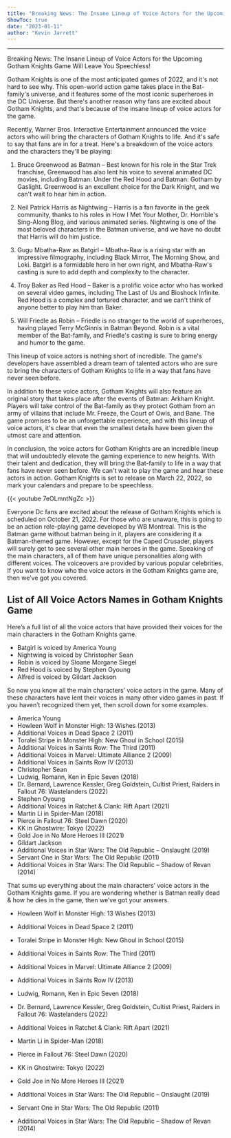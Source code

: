 ```yaml
---
title: "Breaking News: The Insane Lineup of Voice Actors for the Upcoming Gotham Knights Game Will Leave You Speechless!"
ShowToc: true 
date: "2023-01-11"
author: "Kevin Jarrett"
---
```

*****
Breaking News: The Insane Lineup of Voice Actors for the Upcoming Gotham Knights Game Will Leave You Speechless!

Gotham Knights is one of the most anticipated games of 2022, and it's not hard to see why. This open-world action game takes place in the Bat-family's universe, and it features some of the most iconic superheroes in the DC Universe. But there's another reason why fans are excited about Gotham Knights, and that's because of the insane lineup of voice actors for the game.

Recently, Warner Bros. Interactive Entertainment announced the voice actors who will bring the characters of Gotham Knights to life. And it's safe to say that fans are in for a treat. Here's a breakdown of the voice actors and the characters they'll be playing:

1. Bruce Greenwood as Batman – Best known for his role in the Star Trek franchise, Greenwood has also lent his voice to several animated DC movies, including Batman: Under the Red Hood and Batman: Gotham by Gaslight. Greenwood is an excellent choice for the Dark Knight, and we can't wait to hear him in action.

2. Neil Patrick Harris as Nightwing – Harris is a fan favorite in the geek community, thanks to his roles in How I Met Your Mother, Dr. Horrible's Sing-Along Blog, and various animated series. Nightwing is one of the most beloved characters in the Batman universe, and we have no doubt that Harris will do him justice.

3. Gugu Mbatha-Raw as Batgirl – Mbatha-Raw is a rising star with an impressive filmography, including Black Mirror, The Morning Show, and Loki. Batgirl is a formidable hero in her own right, and Mbatha-Raw's casting is sure to add depth and complexity to the character.

4. Troy Baker as Red Hood – Baker is a prolific voice actor who has worked on several video games, including The Last of Us and Bioshock Infinite. Red Hood is a complex and tortured character, and we can't think of anyone better to play him than Baker.

5. Will Friedle as Robin – Friedle is no stranger to the world of superheroes, having played Terry McGinnis in Batman Beyond. Robin is a vital member of the Bat-family, and Friedle's casting is sure to bring energy and humor to the game.

This lineup of voice actors is nothing short of incredible. The game's developers have assembled a dream team of talented actors who are sure to bring the characters of Gotham Knights to life in a way that fans have never seen before.

In addition to these voice actors, Gotham Knights will also feature an original story that takes place after the events of Batman: Arkham Knight. Players will take control of the Bat-family as they protect Gotham from an army of villains that include Mr. Freeze, the Court of Owls, and Bane. The game promises to be an unforgettable experience, and with this lineup of voice actors, it's clear that even the smallest details have been given the utmost care and attention.

In conclusion, the voice actors for Gotham Knights are an incredible lineup that will undoubtedly elevate the gaming experience to new heights. With their talent and dedication, they will bring the Bat-family to life in a way that fans have never seen before. We can't wait to play the game and hear these actors in action. Gotham Knights is set to release on March 22, 2022, so mark your calendars and prepare to be speechless.

{{< youtube 7eOLmntNgZc >}} 



Everyone Dc fans are excited about the release of Gotham Knights which is scheduled on October 21, 2022. For those who are unaware, this is going to be an action role-playing game developed by WB Montreal. This is the Batman game without batman being in it, players are considering it a Batman-themed game. However, except for the Caped Crusader, players will surely get to see several other main heroes in the game. Speaking of the main characters, all of them have unique personalities along with different voices. The voiceovers are provided by various popular celebrities. If you want to know who the voice actors in the Gotham Knights game are, then we’ve got you covered.
 
## List of All Voice Actors Names in Gotham Knights Game
 

 
Here’s a full list of all the voice actors that have provided their voices for the main characters in the Gotham Knights game.
 
- Batgirl is voiced by America Young
 - Nightwing is voiced by Christopher Sean
 - Robin is voiced by Sloane Morgane Siegel
 - Red Hood is voiced by Stephen Oyoung
 - Alfred is voiced by Gildart Jackson

 
So now you know all the main characters’ voice actors in the game. Many of these characters have lent their voices in many other video games in past. If you haven’t recognized them yet, then scroll down for some examples.
 
- America Young
 - Howleen Wolf in Monster High: 13 Wishes (2013)
 - Additional Voices in Dead Space 2 (2011)
 - Toralei Stripe in Monster High: New Ghoul in School (2015)
 - Additional Voices in Saints Row: The Third (2011)
 - Additional Voices in Marvel: Ultimate Alliance 2 (2009)
 - Additional Voices in Saints Row IV (2013)
 - Christopher Sean
 - Ludwig, Romann, Ken in Epic Seven (2018)
 - Dr. Bernard, Lawrence Kessler, Greg Goldstein, Cultist Priest, Raiders in Fallout 76: Wastelanders (2022)
 - Stephen Oyoung
 - Additional Voices in Ratchet & Clank: Rift Apart (2021)
 - Martin Li in Spider-Man (2018)
 - Pierce in Fallout 76: Steel Dawn (2020)
 - KK in Ghostwire: Tokyo (2022)
 - Gold Joe in No More Heroes III (2021)
 - Gildart Jackson
 - Additional Voices in Star Wars: The Old Republic – Onslaught (2019)
 - Servant One in Star Wars: The Old Republic (2011)
 - Additional Voices in Star Wars: The Old Republic – Shadow of Revan (2014)

 
That sums up everything about the main characters’ voice actors in the Gotham Knights game. If you are wondering whether is Batman really dead & how he dies in the game, then we’ve got your answers.
 
- Howleen Wolf in Monster High: 13 Wishes (2013)
 - Additional Voices in Dead Space 2 (2011)
 - Toralei Stripe in Monster High: New Ghoul in School (2015)
 - Additional Voices in Saints Row: The Third (2011)
 - Additional Voices in Marvel: Ultimate Alliance 2 (2009)
 - Additional Voices in Saints Row IV (2013)

 
- Ludwig, Romann, Ken in Epic Seven (2018)
 - Dr. Bernard, Lawrence Kessler, Greg Goldstein, Cultist Priest, Raiders in Fallout 76: Wastelanders (2022)

 
- Additional Voices in Ratchet & Clank: Rift Apart (2021)
 - Martin Li in Spider-Man (2018)
 - Pierce in Fallout 76: Steel Dawn (2020)
 - KK in Ghostwire: Tokyo (2022)
 - Gold Joe in No More Heroes III (2021)

 
- Additional Voices in Star Wars: The Old Republic – Onslaught (2019)
 - Servant One in Star Wars: The Old Republic (2011)
 - Additional Voices in Star Wars: The Old Republic – Shadow of Revan (2014)





